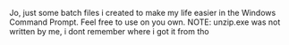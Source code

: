 Jo, just some batch files i created to make my life easier in the Windows Command Prompt. Feel free to use on you own. NOTE: unzip.exe was not written by me, i dont remember where i got it from tho
